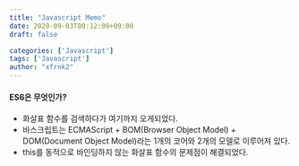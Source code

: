 ```yaml
---
title: "Javascript Memo"
date: 2020-09-03T00:12:09+09:00
draft: false

categories: ['Javascript']
tags: ['Javascript']
author: "xfrnk2"
---
```

#### ES6은 무엇인가?
+ 화살표 함수를 검색하다가 여기까지 오게되었다.
+ 바스크립트는 ECMAScript + BOM(Browser Object Model) + DOM(Document Object Model)라는 1개의 코어와 2개의 모델로 이루어져 있다.
+ this를 동적으로 바인딩하지 않는 화살표 함수의 문제점이 해결되었다.